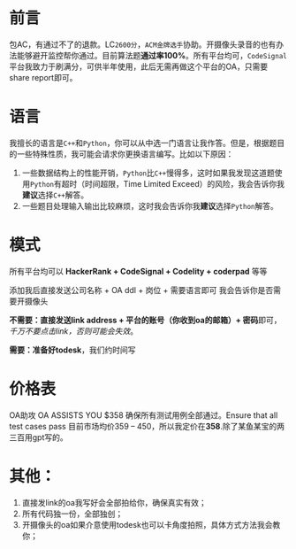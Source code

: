 # 前言

包AC，有通过不了的退款。LC`2600分`，`ACM金牌选手`协助。开摄像头录音的也有办法能够避开监控帮你通过。目前算法题**通过率100%**。所有平台均可，`CodeSignal`平台我致力于刷满分，可供半年使用，此后无需再做这个平台的OA，只需要share report即可。

# 语言

我擅长的语言是`C++`和`Python`，你可以从中选一门语言让我作答。但是，根据题目的一些特殊性质，我可能会请求你更换语言编写。比如以下原因：

1. 一些数据结构上的性能开销，`Python`比`C++`慢得多，这时如果我发现这道题使用`Python`有超时（时间超限，Time Limited Exceed）的风险，我会告诉你我**建议**选择`C++`解答。
2. 一些题目处理输入输出比较麻烦，这时我会告诉你我**建议**选择`Python`解答。


# 模式

所有平台均可以 **HackerRank + CodeSignal + Codelity + coderpad** 等等

添加我后直接发送公司名称 + OA ddl + 岗位 + 需要语言即可
我会告诉你是否需要开摄像头

**不需要：**直接发送**link address + 平台的账号（你收到oa的邮箱）+ 密码**即可，_千万不要点击link，否则可能会失效_。

**需要：**准备好**todesk**，我们约时间写

# 价格表

OA助攻 OA ASSISTS YOU $358
确保所有测试用例全部通过。Ensure that all test cases pass
目前市场均价359 – 450，所以我定价在**358**.除了某鱼某宝的两三百用gpt写的。

 # 其他：

1.	直接发link的oa我写好会全部拍给你，确保真实有效；
2.	所有代码独一份，全部独创；
3.	开摄像头的oa如果介意使用todesk也可以卡角度拍照，具体方式方法我会教你；

